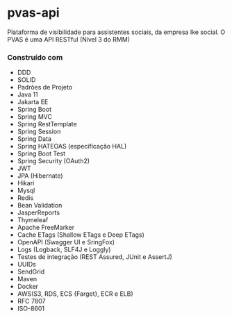 # pvas-api
Plataforma de visibilidade para assistentes sociais, da empresa Ike social. 
O PVAS é uma API RESTful (Nível 3 do RMM) 

### Construído com

* DDD
* SOLID
* Padrões de Projeto
* Java 11
* Jakarta EE
* Spring Boot
* Spring MVC
* Spring RestTemplate
* Spring Session
* Spring Data
* Spring HATEOAS (especificação HAL)
* Spring Boot Test
* Spring Security (OAuth2)
* JWT
* JPA (Hibernate)
* Hikari
* Mysql
* Redis
* Bean Validation
* JasperReports
* Thymeleaf
* Apache FreeMarker
* Cache ETags (Shallow ETags e Deep ETags)
* OpenAPI (Swagger UI e SringFox)
* Logs (Logback, SLF4J e Loggly)
* Testes de integração (REST Assured, JUnit e AssertJ)
* UUIDs
* SendGrid
* Maven
* Docker
* AWS(S3, RDS, ECS {Farget}, ECR e ELB)
* RFC 7807
* ISO-8601





